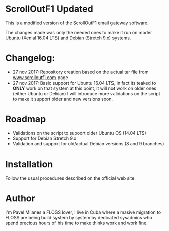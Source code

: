 ScrollOutF1 Updated
===================

This is a modified version of the ScrollOutF1 email gateway software.

The changes made was only the needed ones to make it run on moder Ubuntu (Xenial 16.04 LTS) and Debian (Stretch 9.x) systems.

Changelog:
==========

* 27 nov 2017: Repository creation based on the actual tar file from www.scrolloutf1.com page
* 27 nov 2017: Basic support for Ubuntu 16.04 LTS, in fact its teaked to **ONLY** work on that system at this point, it will not work on older ones (either Ubuntu or Debian) I will introduce more validations on the script to make it support older and new versions soon.

Roadmap
=======

* Validations on the script to supoort older Ubuntu OS (14.04 LTS)
* Support for Debian Stretch 9.x
* Validation and support for old/actual Debian versions (8 and 9 branches)


Installation
============

Follow the usual procedures described on the official web site.


Author
======

I'm Pavel Milanes a FLOSS lover, I live in Cuba where a masive migration to FLOSS are being build system by system by dedicated sysadmins who spend precious hours of his time to make thinks work and work fine.

